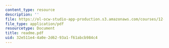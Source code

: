 ```yaml
---
content_type: resource
description: ''
file: https://ol-ocw-studio-app-production.s3.amazonaws.com/courses/12-808-introduction-to-observational-physical-oceanography-fall-2004/32e511e44a0e2d6293a1f61abcb984c4_readme.pdf
file_type: application/pdf
resourcetype: Document
title: readme.pdf
uid: 32e511e4-4a0e-2d62-93a1-f61abcb984c4
---
```

